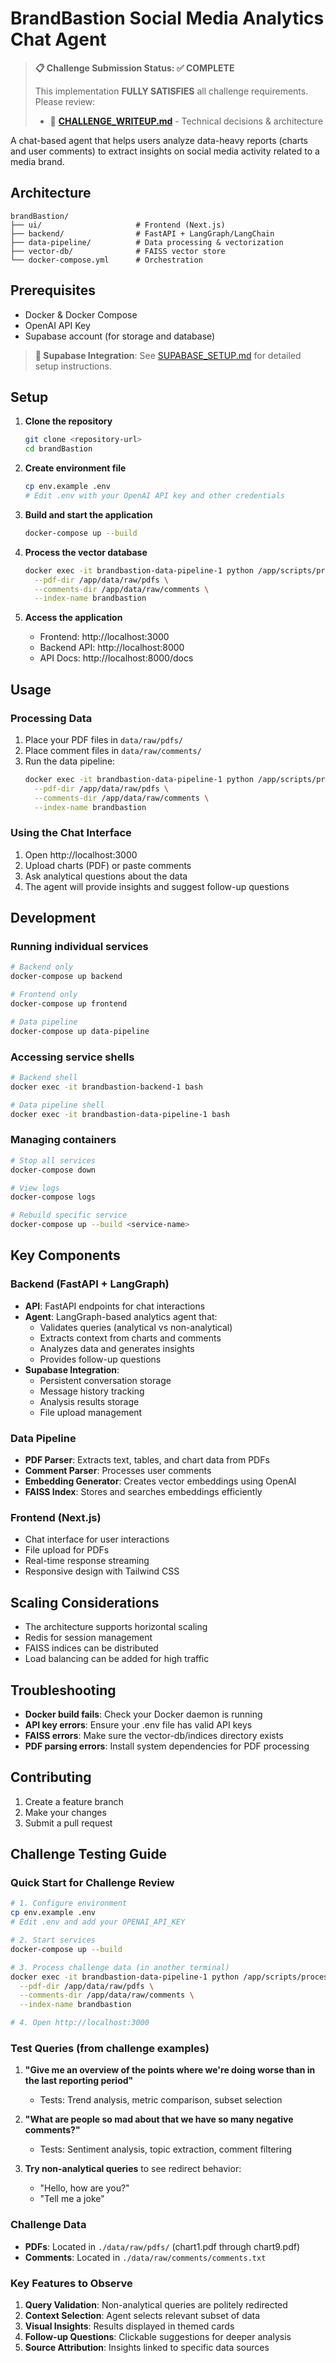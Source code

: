 # BrandBastion Social Media Analytics Chat Agent

> **📋 Challenge Submission Status: ✅ COMPLETE**
> 
> This implementation **FULLY SATISFIES** all challenge requirements. Please review:
> - 📝 **[CHALLENGE_WRITEUP.md](./CHALLENGE_WRITEUP.md)** - Technical decisions & architecture


A chat-based agent that helps users analyze data-heavy reports (charts and user comments) to extract insights on social media activity related to a media brand.

## Architecture

```
brandBastion/
├── ui/                     # Frontend (Next.js)
├── backend/                # FastAPI + LangGraph/LangChain
├── data-pipeline/          # Data processing & vectorization
├── vector-db/              # FAISS vector store
└── docker-compose.yml      # Orchestration
```

## Prerequisites

- Docker & Docker Compose
- OpenAI API Key
- Supabase account (for storage and database)

> **📌 Supabase Integration**: See [SUPABASE_SETUP.md](./SUPABASE_SETUP.md) for detailed setup instructions.

## Setup

1. **Clone the repository**
   ```bash
   git clone <repository-url>
   cd brandBastion
   ```

2. **Create environment file**
   ```bash
   cp env.example .env
   # Edit .env with your OpenAI API key and other credentials
   ```

3. **Build and start the application**
   ```bash
   docker-compose up --build
   ```

4. **Process the vector database**
   ```bash
   docker exec -it brandbastion-data-pipeline-1 python /app/scripts/process_data.py \
     --pdf-dir /app/data/raw/pdfs \
     --comments-dir /app/data/raw/comments \
     --index-name brandbastion
   ```

5. **Access the application**
   - Frontend: http://localhost:3000
   - Backend API: http://localhost:8000
   - API Docs: http://localhost:8000/docs

## Usage

### Processing Data

1. Place your PDF files in `data/raw/pdfs/`
2. Place comment files in `data/raw/comments/`
3. Run the data pipeline:
   ```bash
   docker exec -it brandbastion-data-pipeline-1 python /app/scripts/process_data.py \
     --pdf-dir /app/data/raw/pdfs \
     --comments-dir /app/data/raw/comments \
     --index-name brandbastion
   ```

### Using the Chat Interface

1. Open http://localhost:3000
2. Upload charts (PDF) or paste comments
3. Ask analytical questions about the data
4. The agent will provide insights and suggest follow-up questions

## Development

### Running individual services

```bash
# Backend only
docker-compose up backend

# Frontend only
docker-compose up frontend

# Data pipeline
docker-compose up data-pipeline
```

### Accessing service shells

```bash
# Backend shell
docker exec -it brandbastion-backend-1 bash

# Data pipeline shell
docker exec -it brandbastion-data-pipeline-1 bash
```

### Managing containers

```bash
# Stop all services
docker-compose down

# View logs
docker-compose logs

# Rebuild specific service
docker-compose up --build <service-name>
```

## Key Components

### Backend (FastAPI + LangGraph)
- **API**: FastAPI endpoints for chat interactions
- **Agent**: LangGraph-based analytics agent that:
  - Validates queries (analytical vs non-analytical)
  - Extracts context from charts and comments
  - Analyzes data and generates insights
  - Provides follow-up questions
- **Supabase Integration**:
  - Persistent conversation storage
  - Message history tracking
  - Analysis results storage
  - File upload management

### Data Pipeline
- **PDF Parser**: Extracts text, tables, and chart data from PDFs
- **Comment Parser**: Processes user comments
- **Embedding Generator**: Creates vector embeddings using OpenAI
- **FAISS Index**: Stores and searches embeddings efficiently

### Frontend (Next.js)
- Chat interface for user interactions
- File upload for PDFs
- Real-time response streaming
- Responsive design with Tailwind CSS

## Scaling Considerations

- The architecture supports horizontal scaling
- Redis for session management
- FAISS indices can be distributed
- Load balancing can be added for high traffic

## Troubleshooting

- **Docker build fails**: Check your Docker daemon is running
- **API key errors**: Ensure your .env file has valid API keys
- **FAISS errors**: Make sure the vector-db/indices directory exists
- **PDF parsing errors**: Install system dependencies for PDF processing

## Contributing

1. Create a feature branch
2. Make your changes
3. Submit a pull request

## Challenge Testing Guide

### Quick Start for Challenge Review

```bash
# 1. Configure environment
cp env.example .env
# Edit .env and add your OPENAI_API_KEY

# 2. Start services
docker-compose up --build

# 3. Process challenge data (in another terminal)
docker exec -it brandbastion-data-pipeline-1 python /app/scripts/process_data.py \
  --pdf-dir /app/data/raw/pdfs \
  --comments-dir /app/data/raw/comments \
  --index-name brandbastion

# 4. Open http://localhost:3000
```

### Test Queries (from challenge examples)

1. **"Give me an overview of the points where we're doing worse than in the last reporting period"**
   - Tests: Trend analysis, metric comparison, subset selection

2. **"What are people so mad about that we have so many negative comments?"**
   - Tests: Sentiment analysis, topic extraction, comment filtering

3. **Try non-analytical queries** to see redirect behavior:
   - "Hello, how are you?"
   - "Tell me a joke"

### Challenge Data

- **PDFs**: Located in `./data/raw/pdfs/` (chart1.pdf through chart9.pdf)
- **Comments**: Located in `./data/raw/comments/comments.txt`

### Key Features to Observe

1. **Query Validation**: Non-analytical queries are politely redirected
2. **Context Selection**: Agent selects relevant subset of data
3. **Visual Insights**: Results displayed in themed cards
4. **Follow-up Questions**: Clickable suggestions for deeper analysis
5. **Source Attribution**: Insights linked to specific data sources